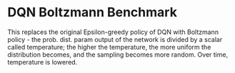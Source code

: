 # DQN Boltzmann Benchmark

This replaces the original Epsilon-greedy policy of DQN with Boltzmann policy - the prob. dist. param output of the network is divided by a scalar called temperature; the higher the temperature, the more uniform the distribution becomes, and the sampling becomes more random. Over time, temperature is lowered.